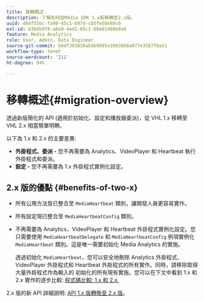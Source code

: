 ```yaml
---
title: 移轉概述
description: 了解如何從Media SDK 1.x版移轉至2.x版。
uuid: d84f55bc-fa90-45c1-b97d-cb5fe58e80c0
exl-id: b3b8b9f8-a6e9-4ed1-85c1-80e61460e8a0
feature: Media Analytics
role: User, Admin, Data Engineer
source-git-commit: b6df391016ab4b9095e3993808a877e3587f0a51
workflow-type: tm+mt
source-wordcount: '211'
ht-degree: 94%

---
```


# 移轉概述{#migration-overview}

透過新版簡化的 API (適用於初始化、設定和播放器委派)，從 VHL 1.x 移轉至 VHL 2.x 相當簡單明瞭。

以下為 1.x 和 2.x 的主要差異:

* **外掛程式、委派 -** 您不再需要為 Analytics、VideoPlayer 和 Heartbeat 執行外掛程式和委派。
* **設定 -** 您不再需要為 1.x 外掛程式實例化設定。

## 2.x 版的優點 {#benefits-of-two-x}

* 所有公用方法皆已整合至 `MediaHeartbeat` 類別，讓開發人員更容易實作。
* 所有設定現已整合至 `MediaHeartbeatConfig` 類別。
* 不再需要為 Analytics、VideoPlayer 和 Heartbeat 外掛程式實例化設定。您只需要使用 `MediaHeartbeatDelegate` 和 `MediaHeartbeatConfig` 例項實例化 `MediaHeartbeat` 類別。這是唯一需要初始化 Media Analytics 的實施。

   透過初始化 `MediaHeartbeat`，您可以安全地刪除 Analytics 外掛程式、VideoPlayer 外掛程式和 Heartbeat 外掛程式的所有實作。同時，請移除取得大量外掛程式作為輸入的 初始化的所有現有實施。您可以在下文中看到 1.x 和 2.x 實作的逐步比較: [程式碼比較: 1.x 和 2.x.](./code-comparison-1x-2x.md)

2.x 版的新 API 詳細說明: [API 1.x 版轉換至 2.x 版](./1x-2x-api-change.md)。
